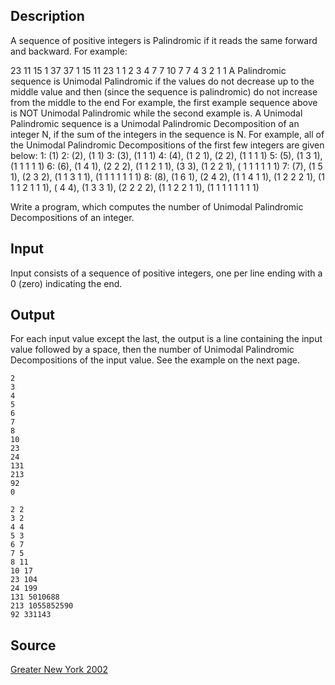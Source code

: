 <h2>Description</h2><p>A sequence of positive integers is Palindromic if it reads the same forward and backward. For example:
</p>23 11 15 1 37 37 1 15 11 23
1 1 2 3 4 7 7 10 7 7 4 3 2 1 1
A Palindromic sequence is Unimodal Palindromic if the values do not decrease up to the middle value and then (since the sequence is palindromic) do not increase from the middle to the end For example, the first example sequence above is NOT Unimodal Palindromic while the second example is.
A Unimodal Palindromic sequence is a Unimodal Palindromic Decomposition of an integer N, if the sum of the integers in the sequence is N. For example, all of the Unimodal Palindromic Decompositions of the first few integers are given below:
1: (1)
2: (2), (1 1)
3: (3), (1 1 1)
4: (4), (1 2 1), (2 2), (1 1 1 1)
5: (5), (1 3 1), (1 1 1 1 1)
6: (6), (1 4 1), (2 2 2), (1 1 2 1 1), (3 3),
(1 2 2 1), ( 1 1 1 1 1 1)
7: (7), (1 5 1), (2 3 2), (1 1 3 1 1), (1 1 1 1 1 1 1)
8: (8), (1 6 1), (2 4 2), (1 1 4 1 1), (1 2 2 2 1),
(1 1 1 2 1 1 1), ( 4 4), (1 3 3 1), (2 2 2 2),
(1 1 2 2 1 1), (1 1 1 1 1 1 1 1)

Write a program, which computes the number of Unimodal Palindromic Decompositions of an integer.
<h2>Input</h2><p>Input consists of a sequence of positive integers, one per line ending with a 0 (zero) indicating the end.
</p><h2>Output</h2><p>For each input value except the last, the output is a line containing the input value followed by a space, then the number of Unimodal Palindromic Decompositions of the input value. See the example on the next page.
</p><pre><code class="language-input1">2
3
4
5
6
7
8
10
23
24
131
213
92
0</code></pre><pre><code class="language-output1">2 2
3 2
4 4
5 3
6 7
7 5
8 11
10 17
23 104
24 199
131 5010688
213 1055852590
92 331143</code></pre><h2>Source</h2><a href="searchproblem?field=source&amp;key=Greater+New+York+2002">Greater New York 2002</a>